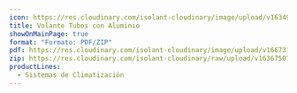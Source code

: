 ```yaml
---
icon: https://res.cloudinary.com/isolant-cloudinary/image/upload/v1634905858/website-2021/downloads/file.svg
title: Volante Tubos con Aluminio
showOnMainPage: true
format: "Formato: PDF/ZIP"
pdf: https://res.cloudinary.com/isolant-cloudinary/image/upload/v1667319071/website-2021/downloads/volante-tubos.pdf
zip: https://res.cloudinary.com/isolant-cloudinary/raw/upload/v1636750786/website-2021/downloads/volante_tubos.zip
productLines:
  - Sistemas de Climatización
---
```

